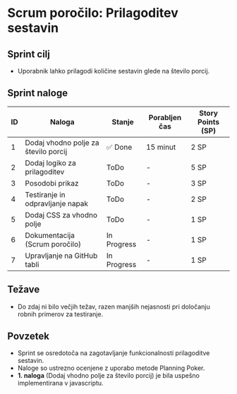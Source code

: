 # Scrum poročilo: Prilagoditev sestavin

## Sprint cilj
- Uporabnik lahko prilagodi količine sestavin glede na število porcij.

## Sprint naloge

| **ID** | **Naloga**                              | **Stanje**    | **Porabljen čas** | **Story Points (SP)** |
|--------|-----------------------------------------|---------------|-------------------|------------------------|
| 1      | Dodaj vhodno polje za število porcij    | ✅ Done      | 15 minut          | 2 SP                  |
| 2      | Dodaj logiko za prilagoditev            | ToDo          | -                 | 5 SP                  |
| 3      | Posodobi prikaz                         | ToDo          | -                 | 3 SP                  |
| 4      | Testiranje in odpravljanje napak        | ToDo          | -                 | 2 SP                  |
| 5      | Dodaj CSS za vhodno polje               | ToDo          | -                 | 1 SP                  |
| 6      | Dokumentacija (Scrum poročilo)          | In Progress   | -                 | 1 SP                  |
| 7      | Upravljanje na GitHub tabli             | In Progress   | -                 | 1 SP                  |

## Težave
- Do zdaj ni bilo večjih težav, razen manjših nejasnosti pri določanju robnih primerov za testiranje.

## Povzetek
- Sprint se osredotoča na zagotavljanje funkcionalnosti prilagoditve sestavin.
- Naloge so ustrezno ocenjene z uporabo metode Planning Poker.
- **1. naloga** (Dodaj vhodno polje za število porcij) je bila uspešno implementirana v javascriptu.
